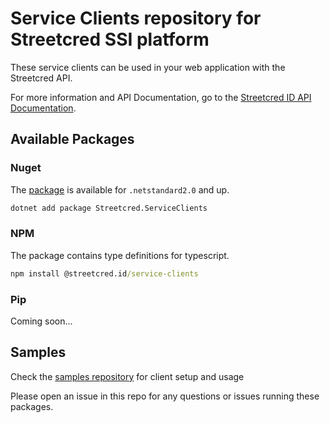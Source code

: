 # Service Clients repository for Streetcred SSI platform

These service clients can be used in your web application with the Streetcred API.

For more information and API Documentation, go to the [Streetcred ID API Documentation](https://docs.streetcred.id/docs/getting-started).

## Available Packages

### Nuget

The [package](https://www.nuget.org/packages/Streetcred.ServiceClients/) is available for `.netstandard2.0` and up.

```cmd
dotnet add package Streetcred.ServiceClients
```

### NPM

The package contains type definitions for typescript.

```cmd
npm install @streetcred.id/service-clients
```

### Pip

Coming soon...

## Samples

Check the [samples repository](https://github.com/streetcred-id/samples) for client setup and usage

Please open an issue in this repo for any questions or issues running these packages.
